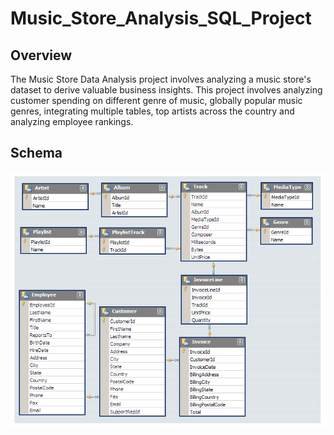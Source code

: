 # Music_Store_Analysis_SQL_Project

## Overview
The Music Store Data Analysis project involves analyzing a music store's dataset to derive valuable business insights. This project involves analyzing customer spending on different genre of music, globally popular music genres, integrating multiple tables, top artists across the country and analyzing employee rankings.

## Schema
![](https://github.com/Rohitvora8/Music-Store-Analysis-SQL-project/blob/main/MusicDatabaseSchema.png?raw=true)


